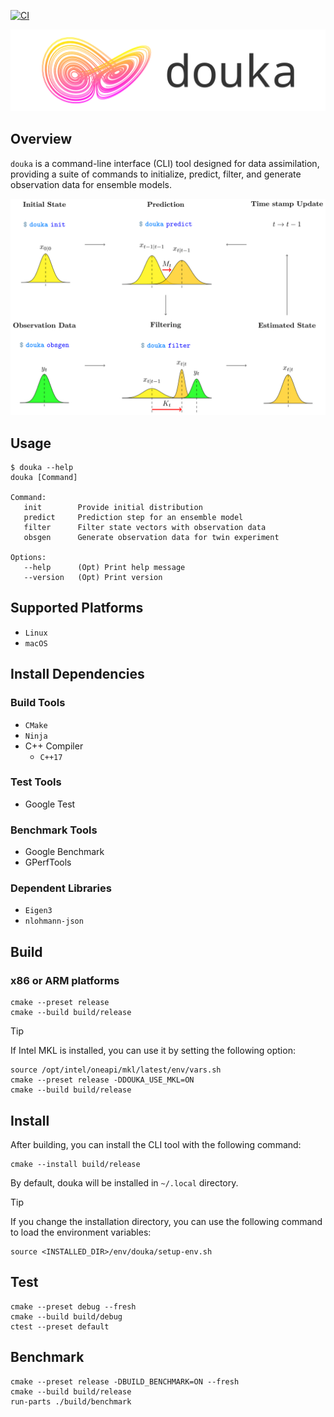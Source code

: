 [![CI](https://github.com/MaterialsModellingLab/douka/actions/workflows/ci.yaml/badge.svg)](https://github.com/MaterialsModellingLab/douka/actions/workflows/ci.yaml)

![logo](./doc/source/_static/logo.png)

## Overview
`douka` is a command-line interface (CLI) tool designed for data assimilation, providing a suite of commands to initialize, predict, filter, and generate observation data for ensemble models.

![flow-chat](./doc/source/_static/images/flow-chart-command.svg)

## Usage
```shell
$ douka --help
douka [Command]

Command:
   init        Provide initial distribution
   predict     Prediction step for an ensemble model
   filter      Filter state vectors with observation data
   obsgen      Generate observation data for twin experiment

Options:
   --help      (Opt) Print help message
   --version   (Opt) Print version
```



## Supported Platforms
- `Linux`
- `macOS`

## Install Dependencies
### Build Tools
- `CMake`
- `Ninja`
- C++ Compiler
  - `C++17`
### Test Tools
- Google Test
### Benchmark Tools
- Google Benchmark
- GPerfTools

### Dependent Libraries
- `Eigen3`
- `nlohmann-json`

## Build
### x86 or ARM platforms
```shell
cmake --preset release
cmake --build build/release
```

> [!TIP]
> If Intel MKL is installed, you can use it by setting the following option:
> ```shell
> source /opt/intel/oneapi/mkl/latest/env/vars.sh
> cmake --preset release -DDOUKA_USE_MKL=ON
> cmake --build build/release
> ```

## Install
After building, you can install the CLI tool with the following command:
```shell
cmake --install build/release
```
By default, douka will be installed in `~/.local` directory.

> [!TIP]
> If you change the installation directory, you can use the following command to load the environment variables:
```shell
source <INSTALLED_DIR>/env/douka/setup-env.sh
```

## Test
```shell
cmake --preset debug --fresh
cmake --build build/debug
ctest --preset default
```

## Benchmark
```shell
cmake --preset release -DBUILD_BENCHMARK=ON --fresh
cmake --build build/release
run-parts ./build/benchmark
```
